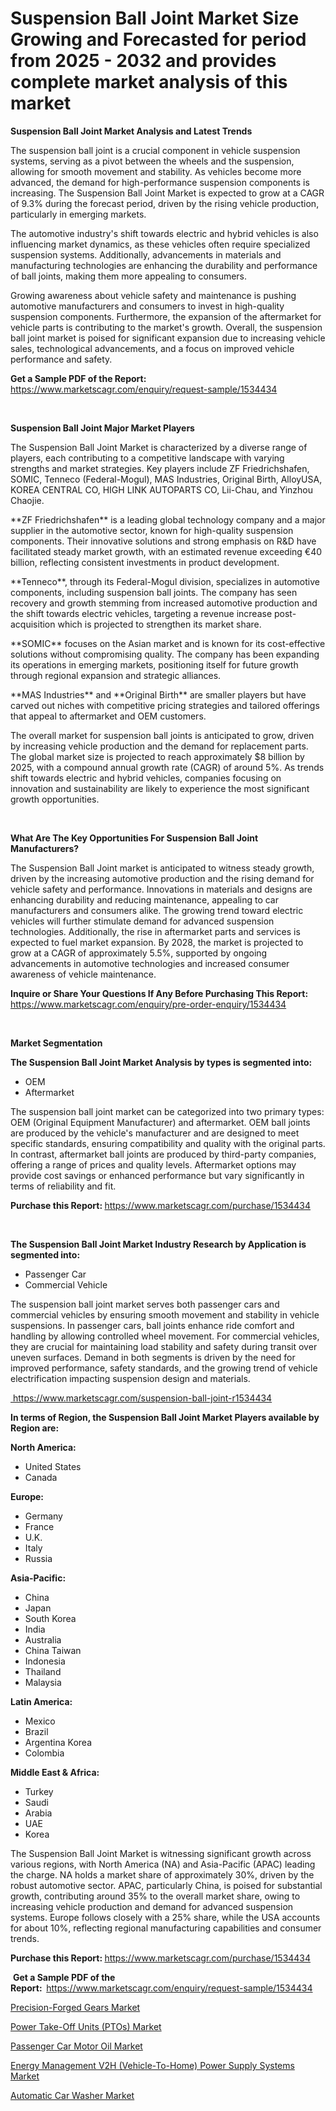 <p><h1>Suspension Ball Joint Market Size Growing and Forecasted for period from 2025 - 2032 and provides complete market analysis of this market</h1></p><p><strong>Suspension Ball Joint Market Analysis and Latest Trends</strong></p>
<p><p>The suspension ball joint is a crucial component in vehicle suspension systems, serving as a pivot between the wheels and the suspension, allowing for smooth movement and stability. As vehicles become more advanced, the demand for high-performance suspension components is increasing. The Suspension Ball Joint Market is expected to grow at a CAGR of 9.3% during the forecast period, driven by the rising vehicle production, particularly in emerging markets. </p><p>The automotive industry's shift towards electric and hybrid vehicles is also influencing market dynamics, as these vehicles often require specialized suspension systems. Additionally, advancements in materials and manufacturing technologies are enhancing the durability and performance of ball joints, making them more appealing to consumers.</p><p>Growing awareness about vehicle safety and maintenance is pushing automotive manufacturers and consumers to invest in high-quality suspension components. Furthermore, the expansion of the aftermarket for vehicle parts is contributing to the market's growth. Overall, the suspension ball joint market is poised for significant expansion due to increasing vehicle sales, technological advancements, and a focus on improved vehicle performance and safety.</p></p>
<p><strong>Get a Sample PDF of the Report:&nbsp;</strong> <a href="https://www.marketscagr.com/enquiry/request-sample/1534434?utm_campaign=2471&utm_medium=2&utm_source=Github&utm_content=ia&utm_term=30032025&utm_id=suspension-ball-joint">https://www.marketscagr.com/enquiry/request-sample/1534434</a></p>
<p>&nbsp;</p>
<p><strong>Suspension Ball Joint Major Market Players</strong></p>
<p><p>The Suspension Ball Joint Market is characterized by a diverse range of players, each contributing to a competitive landscape with varying strengths and market strategies. Key players include ZF Friedrichshafen, SOMIC, Tenneco (Federal-Mogul), MAS Industries, Original Birth, AlloyUSA, KOREA CENTRAL CO, HIGH LINK AUTOPARTS CO, Lii-Chau, and Yinzhou Chaojie.</p><p>**ZF Friedrichshafen** is a leading global technology company and a major supplier in the automotive sector, known for high-quality suspension components. Their innovative solutions and strong emphasis on R&D have facilitated steady market growth, with an estimated revenue exceeding €40 billion, reflecting consistent investments in product development.</p><p>**Tenneco**, through its Federal-Mogul division, specializes in automotive components, including suspension ball joints. The company has seen recovery and growth stemming from increased automotive production and the shift towards electric vehicles, targeting a revenue increase post-acquisition which is projected to strengthen its market share.</p><p>**SOMIC** focuses on the Asian market and is known for its cost-effective solutions without compromising quality. The company has been expanding its operations in emerging markets, positioning itself for future growth through regional expansion and strategic alliances.</p><p>**MAS Industries** and **Original Birth** are smaller players but have carved out niches with competitive pricing strategies and tailored offerings that appeal to aftermarket and OEM customers. </p><p>The overall market for suspension ball joints is anticipated to grow, driven by increasing vehicle production and the demand for replacement parts. The global market size is projected to reach approximately $8 billion by 2025, with a compound annual growth rate (CAGR) of around 5%. As trends shift towards electric and hybrid vehicles, companies focusing on innovation and sustainability are likely to experience the most significant growth opportunities.</p></p>
<p>&nbsp;</p>
<p><strong>What Are The Key Opportunities For Suspension Ball Joint Manufacturers?</strong></p>
<p><p>The Suspension Ball Joint market is anticipated to witness steady growth, driven by the increasing automotive production and the rising demand for vehicle safety and performance. Innovations in materials and designs are enhancing durability and reducing maintenance, appealing to car manufacturers and consumers alike. The growing trend toward electric vehicles will further stimulate demand for advanced suspension technologies. Additionally, the rise in aftermarket parts and services is expected to fuel market expansion. By 2028, the market is projected to grow at a CAGR of approximately 5.5%, supported by ongoing advancements in automotive technologies and increased consumer awareness of vehicle maintenance.</p></p>
<p><strong>Inquire or Share Your Questions If Any Before Purchasing This Report:</strong> <a href="https://www.marketscagr.com/enquiry/pre-order-enquiry/1534434?utm_campaign=2471&utm_medium=2&utm_source=Github&utm_content=ia&utm_term=30032025&utm_id=suspension-ball-joint">https://www.marketscagr.com/enquiry/pre-order-enquiry/1534434</a></p>
<p>&nbsp;</p>
<p><strong>Market Segmentation</strong></p>
<p><strong>The Suspension Ball Joint Market Analysis by types is segmented into:</strong></p>
<p><ul><li>OEM</li><li>Aftermarket</li></ul></p>
<p><p>The suspension ball joint market can be categorized into two primary types: OEM (Original Equipment Manufacturer) and aftermarket. OEM ball joints are produced by the vehicle's manufacturer and are designed to meet specific standards, ensuring compatibility and quality with the original parts. In contrast, aftermarket ball joints are produced by third-party companies, offering a range of prices and quality levels. Aftermarket options may provide cost savings or enhanced performance but vary significantly in terms of reliability and fit.</p></p>
<p><strong>Purchase this Report:&nbsp;</strong><a href="https://www.marketscagr.com/purchase/1534434?utm_campaign=2471&utm_medium=2&utm_source=Github&utm_content=ia&utm_term=30032025&utm_id=suspension-ball-joint">https://www.marketscagr.com/purchase/1534434</a></p>
<p>&nbsp;</p>
<p><strong>The Suspension Ball Joint Market Industry Research by Application is segmented into:</strong></p>
<p><ul><li>Passenger Car</li><li>Commercial Vehicle</li></ul></p>
<p><p>The suspension ball joint market serves both passenger cars and commercial vehicles by ensuring smooth movement and stability in vehicle suspensions. In passenger cars, ball joints enhance ride comfort and handling by allowing controlled wheel movement. For commercial vehicles, they are crucial for maintaining load stability and safety during transit over uneven surfaces. Demand in both segments is driven by the need for improved performance, safety standards, and the growing trend of vehicle electrification impacting suspension design and materials.</p></p>
<p><a href="https://www.marketscagr.com/suspension-ball-joint-r1534434?utm_campaign=2471&utm_medium=2&utm_source=Github&utm_content=ia&utm_term=30032025&utm_id=suspension-ball-joint">&nbsp;https://www.marketscagr.com/suspension-ball-joint-r1534434</a></p>
<p><strong>In terms of Region, the Suspension Ball Joint Market Players available by Region are:</strong></p>
<p>
    <p> <strong> North America: </strong>
        <ul>
            <li>United States</li>
            <li>Canada</li>
        </ul>
        </p> 
    <p> <strong> Europe: </strong>
        <ul>
            <li>Germany</li>
            <li>France</li>
            <li>U.K.</li>
            <li>Italy</li>
            <li>Russia</li>
        </ul>
        </p> 
    <p> <strong> Asia-Pacific: </strong>
        <ul>
            <li>China</li>
            <li>Japan</li>
            <li>South Korea</li>
            <li>India</li>
            <li>Australia</li>
            <li>China Taiwan</li>
            <li>Indonesia</li>
            <li>Thailand</li>
            <li>Malaysia</li>
        </ul>
        </p> 
    <p> <strong> Latin America: </strong>
        <ul>
            <li>Mexico</li>
            <li>Brazil</li>
            <li>Argentina Korea</li>
            <li>Colombia</li>
        </ul>
        </p> 
    <p> <strong> Middle East & Africa: </strong>
        <ul>
            <li>Turkey</li>
            <li>Saudi</li>
            <li>Arabia</li>
            <li>UAE</li>
            <li>Korea</li>
        </ul>
    </p>
    </p>
<p><p>The Suspension Ball Joint Market is witnessing significant growth across various regions, with North America (NA) and Asia-Pacific (APAC) leading the charge. NA holds a market share of approximately 30%, driven by the robust automotive sector. APAC, particularly China, is poised for substantial growth, contributing around 35% to the overall market share, owing to increasing vehicle production and demand for advanced suspension systems. Europe follows closely with a 25% share, while the USA accounts for about 10%, reflecting regional manufacturing capabilities and consumer trends.</p></p>
<p><strong>Purchase this Report: </strong><a href="https://www.marketscagr.com/purchase/1534434?utm_campaign=2471&utm_medium=2&utm_source=Github&utm_content=ia&utm_term=30032025&utm_id=suspension-ball-joint">https://www.marketscagr.com/purchase/1534434</a></p>
<p>&nbsp;<strong>Get a Sample PDF of the Report:&nbsp;&nbsp;</strong><a href="https://www.marketscagr.com/enquiry/request-sample/1534434?utm_campaign=2471&utm_medium=2&utm_source=Github&utm_content=ia&utm_term=30032025&utm_id=suspension-ball-joint">https://www.marketscagr.com/enquiry/request-sample/1534434</a></p>
<p><strong></strong></p>
<p><p><a href="https://www.linkedin.com/pulse/in-depth-understanding-precision-forged-gears-market-size-vt0xc?utm_campaign=2471&utm_medium=2&utm_source=Github&utm_content=ia&utm_term=30032025&utm_id=suspension-ball-joint">Precision-Forged Gears Market</a></p><p><a href="https://www.linkedin.com/pulse/power-take-off-units-ptos-market-analysis-qualitative-quantitative-d5dhc?utm_campaign=2471&utm_medium=2&utm_source=Github&utm_content=ia&utm_term=30032025&utm_id=suspension-ball-joint">Power Take-Off Units (PTOs) Market</a></p><p><a href="https://github.com/MarciaRunte/Market-Research-Report-List-2/blob/main/passenger-car-motor-oil-market.md?utm_campaign=2471&utm_medium=2&utm_source=Github&utm_content=ia&utm_term=30032025&utm_id=suspension-ball-joint">Passenger Car Motor Oil Market</a></p><p><a href="https://www.linkedin.com/pulse/energy-management-v2h-vehicle-to-home-power-supply-systems-w7sle?utm_campaign=2471&utm_medium=2&utm_source=Github&utm_content=ia&utm_term=30032025&utm_id=suspension-ball-joint">Energy Management V2H (Vehicle-To-Home) Power Supply Systems Market</a></p><p><a href="https://github.com/MariaWashington76/Market-Research-Report-List-2/blob/main/automatic-car-washer-market.md?utm_campaign=2471&utm_medium=2&utm_source=Github&utm_content=ia&utm_term=30032025&utm_id=suspension-ball-joint">Automatic Car Washer Market</a></p></p>